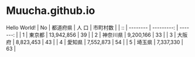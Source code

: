 # Muucha.github.io
Hello World!
| No | 都道府県 | 人 口      | 市町村数 | 
| :: | -------- | ---------: | -------: | 
| 1  | 東京都   | 13,942,856 | 39       | 
| 2  | 神奈川県 | 9,200,166  | 33       | 
| 3  | 大阪府   | 8,823,453  | 43       | 
| 4  | 愛知県   | 7,552,873  | 54       | 
| 5  | 埼玉県   | 7,337,330  | 63       | 
